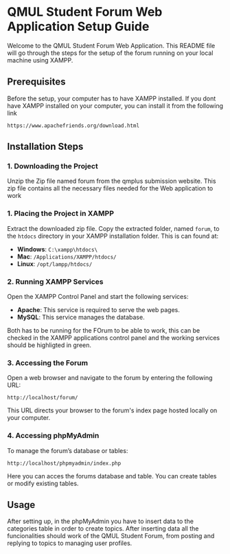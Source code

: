 
# QMUL Student Forum Web Application Setup Guide

Welcome to the QMUL Student Forum Web Application. This README file will go through the steps for the setup of the forum running on your local machine using XAMPP.

## Prerequisites
Before the setup, your computer has to have XAMPP installed. If you dont have XAMPP installed on your computer, you can install it from the following link 

 ```
https://www.apachefriends.org/download.html
```

## Installation Steps

### 1. Downloading the Project

Unzip the Zip file named forum from the qmplus submission website. This zip file contains all the necessary files needed for the Web application to work 

### 1. Placing the Project in XAMPP

Extract the downloaded zip file. Copy the extracted folder, named `forum`, to the `htdocs` directory in your XAMPP installation folder. This is can found at:

- **Windows**: `C:\xampp\htdocs\`
- **Mac**: `/Applications/XAMPP/htdocs/`
- **Linux**: `/opt/lampp/htdocs/`

### 2. Running XAMPP Services

Open the XAMPP Control Panel and start the following services:

- **Apache**: This service is required to serve the web pages.
- **MySQL**: This service manages the database.

Both has to be running for the FOrum to be able to work, this can be checked in the XAMPP applications control panel and the working services should be highligted in green.


### 3. Accessing the Forum

Open a web browser and navigate to the forum by entering the following URL:

```
http://localhost/forum/
```

This URL directs your browser to the forum's index page hosted locally on your computer.

### 4. Accessing phpMyAdmin

To manage the forum’s database or tables:

```
http://localhost/phpmyadmin/index.php
```
Here you can acces the forums database and table. You can create tables or modify existing tables. 

## Usage

After setting up, in the phpMyAdmin you have to insert data to the categories table in order to create topics. After inserting data all the funcionalities should work of the QMUL Student Forum, from posting and replying to topics to managing user profiles.


